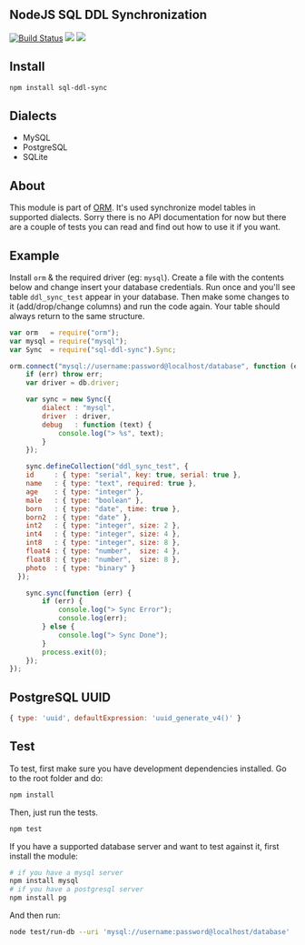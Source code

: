 ## NodeJS SQL DDL Synchronization

[![Build Status](https://secure.travis-ci.org/dresende/node-sql-ddl-sync.png?branch=master)](http://travis-ci.org/dresende/node-sql-ddl-sync)
[![](https://badge.fury.io/js/sql-ddl-sync.png)](https://npmjs.org/package/sql-ddl-sync)
[![](https://gemnasium.com/dresende/node-sql-ddl-sync.png)](https://gemnasium.com/dresende/node-sql-ddl-sync)

## Install

```sh
npm install sql-ddl-sync
```

## Dialects

- MySQL
- PostgreSQL
- SQLite

## About

This module is part of [ORM](http://dresende.github.com/node-orm2). It's used synchronize model tables in supported dialects.
Sorry there is no API documentation for now but there are a couple of tests you can read and find out how to use it if you want.

## Example

Install `orm` & the required driver (eg: `mysql`).
Create a file with the contents below and change insert your database credentials.
Run once and you'll see table `ddl_sync_test` appear in your database. Then make some changes to it (add/drop/change columns)
and run the code again. Your table should always return to the same structure.

```js
var orm   = require("orm");
var mysql = require("mysql");
var Sync  = require("sql-ddl-sync").Sync;

orm.connect("mysql://username:password@localhost/database", function (err, db) {
	if (err) throw err;
	var driver = db.driver;

	var sync = new Sync({
		dialect : "mysql",
		driver  : driver,
		debug   : function (text) {
			console.log("> %s", text);
		}
	});

	sync.defineCollection("ddl_sync_test", {
    id     : { type: "serial", key: true, serial: true },
    name   : { type: "text", required: true },
    age    : { type: "integer" },
    male   : { type: "boolean" },
    born   : { type: "date", time: true },
    born2  : { type: "date" },
    int2   : { type: "integer", size: 2 },
    int4   : { type: "integer", size: 4 },
    int8   : { type: "integer", size: 8 },
    float4 : { type: "number",  size: 4 },
    float8 : { type: "number",  size: 8 },
    photo  : { type: "binary" }
  });

	sync.sync(function (err) {
		if (err) {
			console.log("> Sync Error");
			console.log(err);
		} else {
			console.log("> Sync Done");
		}
		process.exit(0);
	});
});

```

## PostgreSQL UUID

```js
{ type: 'uuid', defaultExpression: 'uuid_generate_v4()' }
```

## Test

To test, first make sure you have development dependencies installed. Go to the root folder and do:

```sh
npm install
```

Then, just run the tests.

```sh
npm test
```

If you have a supported database server and want to test against it, first install the module:

```sh
# if you have a mysql server
npm install mysql
# if you have a postgresql server
npm install pg
```

And then run:

```sh
node test/run-db --uri 'mysql://username:password@localhost/database'
```
